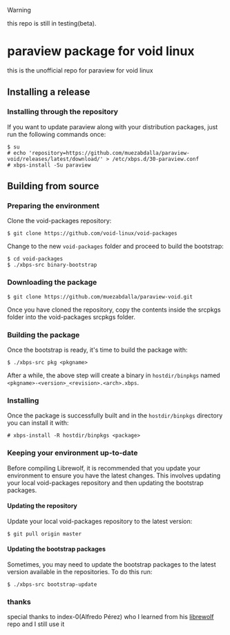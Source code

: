 > [!WARNING]  
> this repo is still in testing(beta).

# paraview package for void linux

this is the unofficial repo for paraview for void linux

## Installing a release
### Installing through the repository
If you want to update paraview along with your distribution packages, just run
the following commands once:
```
$ su
# echo 'repository=https://github.com/muezabdalla/paraview-void/releases/latest/download/' > /etc/xbps.d/30-paraview.conf
# xbps-install -Su paraview
```

## Building from source
### Preparing the environment

Clone the void-packages repository:
```
$ git clone https://github.com/void-linux/void-packages
```

Change to the new `void-packages` folder and proceed to build the bootstrap:
```
$ cd void-packages
$ ./xbps-src binary-bootstrap
```

### Downloading the package

```
$ git clone https://github.com/muezabdalla/paraview-void.git
```
Once you have cloned the repository, copy the contents inside the srcpkgs folder
into the void-packages srcpkgs folder.

### Building the package

Once the bootstrap is ready, it's time to build the package with:
```
$ ./xbps-src pkg <pkgname>
```

After a while, the above step will create a binary in `hostdir/binpkgs` named
`<pkgname>-<version>_<revision>.<arch>.xbps`.

### Installing

Once the package is successfully built and in the `hostdir/binpkgs` directory
you can install it with:
```
# xbps-install -R hostdir/binpkgs <package>
```

### Keeping your environment up-to-date

Before compiling Librewolf, it is recommended that you update your environment
to ensure you have the latest changes. This involves updating your local
void-packages repository and then updating the bootstrap packages.

#### Updating the repository

Update your local void-packages repository to the latest version:
```
$ git pull origin master
```

#### Updating the bootstrap packages

Sometimes, you may need to update the bootstrap packages to the latest version
available in the repositories. To do this run:
```
$ ./xbps-src bootstrap-update
```

### thanks
special thanks to index-0(Alfredo Pérez) who I learned from his [librewolf](https://github.com/index-0/librewolf-void) repo and I still use it
